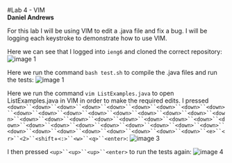 #Lab 4 - VIM  
**Daniel Andrews**  

For this lab I will be using VIM to edit a .java file and fix a bug. I will be logging each keystroke to demonstrate how to use VIM.  

Here we can see that I logged into `ieng6` and cloned the correct repository:  
![image 1](https://thedonutdan.github.io/cse15l-lab-reports/sshandclone.png)

Here we run the command `bash test.sh` to compile the .java files and run the tests:
![image 1](https://thedonutdan.github.io/cse15l-lab-reports/step6.png)

Here we run the command `vim ListExamples.java` to open ListExamples.java in VIM in order to make the required edits. I pressed `<down>``<down>``<down>``<down>``<down>``<down>``<down>``<down>``<down>``<down>``<down>``<down>``<down>``<down>``<down>``<down>``<down>``<down>``<down>``<down>``<down>``<down>``<down>``<down>``<down>``<down>``<down>``<down>``<down>``<down>``<down>``<down>``<down>``<down>``<down>``<down>``<down>``<down>``<down>``<down>``<down>``<down>``<down>``<e>``<r>``<2>``<shift`+`<:>``<w>``<q>``<enter>`:
![image 3](https://thedonutdan.github.io/cse15l-lab-reports/step7.png)


I then pressed `<up>``<up>``<up>``<enter>` to run the tests again:
![image 4](https://thedonutdan.github.io/cse15l-lab-reports/step8.png)
